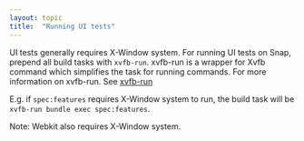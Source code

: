 ```yaml
---
layout: topic
title:  "Running UI tests"
---
```


UI tests generally requires X-Window system. For running UI tests on Snap, prepend all build tasks with `xvfb-run`. xvfb-run is a wrapper
for Xvfb command which simplifies the task for running commands. For more information on xvfb-run. See <a href="http://manpages.ubuntu.com/manpages/lucid/man1/xvfb-run.1.html" target="_blank">xvfb-run</a>

E.g. if `spec:features` requires X-Window system to run, the build task will be `xvfb-run bundle exec spec:features`.

Note: Webkit also requires X-Window system.